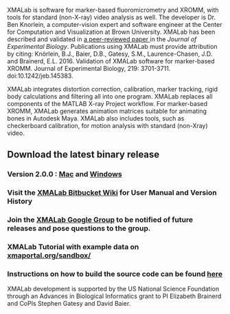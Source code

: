 XMALab is software for marker-based fluoromicrometry and XROMM, with tools for standard (non-X-ray) video analysis as well. The developer is Dr. Ben Knorlein, a computer-vision expert and software engineer at the Center for Computation and Visualization at Brown University. XMALab has been described and validated in [a peer-reviewed paper ](http://jeb.biologists.org/content/early/2016/09/21/jeb.145383) in the *Journal of Experimental Biology*. Publications using XMALab must provide attribution by citing: Knörlein, B.J., Baier, D.B., Gatesy, S.M., Laurence-Chasen, J.D. and Brainerd, E.L. 2016. Validation of XMALab software for marker-based XROMM. Journal of Experimental Biology, 219: 3701-3711. doi:10.1242/jeb.145383.

XMALab integrates distortion correction, calibration, marker tracking, rigid body calculations and filtering all into one program. XMALab replaces all
components of the MATLAB X-ray Project workflow. For marker-based XROMM, XMALab generates animation matrices suitable for animating bones in Autodesk Maya. XMALab also includes tools, such as checkerboard calibration, for motion analysis with standard (non-Xray) video.
## Download the latest binary release #
### Version 2.0.0 : [Mac](https://bitbucket.org/xromm/xmalab/downloads/XMALab_2.0.0.dmg) and [Windows](https://bitbucket.org/xromm/xmalab/downloads/XMALab_Setup-2.0.0.msi)
### Visit the [XMALab Bitbucket Wiki](https://bitbucket.org/xromm/xmalab/wiki/Home) for User Manual and Version History
### Join the [XMALab Google Group](https://groups.google.com/a/brown.edu/forum/?hl=en#!forum/xmalab) to be notified of future releases and pose questions to the group.
### XMALab Tutorial with example data on [xmaportal.org/sandbox/](http://xmaportal.org/sandbox/larequest.php?request=explorePublicStudy&StudyID=49&instit=SANDBOX1)
### Instructions on how to build the source code can be found [here](https://bitbucket.org/xromm/xmalab/wiki/Instructions%20for%20developers)

XMALab development is supported by the US National Science Foundation through an Advances in Biological Informatics grant to PI Elizabeth Brainerd and 
CoPIs Stephen Gatesy and David Baier.